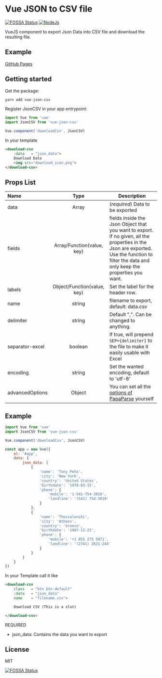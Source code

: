 # Vue JSON to CSV file
[![FOSSA Status](https://app.fossa.io/api/projects/git%2Bgithub.com%2FBelphemur%2Fvue-json-csv.svg?type=shield)](https://app.fossa.io/projects/git%2Bgithub.com%2FBelphemur%2Fvue-json-csv?ref=badge_shield) [![NodeJs](https://github.com/Belphemur/vue-json-csv/actions/workflows/nodejs.yml/badge.svg)](https://github.com/Belphemur/vue-json-csv/actions/workflows/nodejs.yml)

VueJS component to export Json Data into CSV file and download the resulting file.
## Example
[GitHub Pages](https://belphemur.github.io/vue-json-csv/)

## Getting started

Get the package:
```bash
yarn add vue-json-csv
```

Register JsonCSV in your app entrypoint:
```js
import Vue from 'vue'
import JsonCSV from 'vue-json-csv'

Vue.component('downloadCsv', JsonCSV)
```

In your template
```html
<download-csv
    :data   = "json_data">
    Download Data
    <img src="download_icon.png">
</download-csv>
```

## Props List

| Name             | Type  | Description |
| :---             | :---: | ---         |
| data  | Array  | (_required_) Data to be exported |
| fields  | Array/Function(value, key)  | fields inside the Json Object that you want to export. If no given, all the properties in the Json are exported. Use the function to filter the data and only keep the properties you want. |
| labels  | Object/Function(value, key)  | Set the label for the header row. |
| name    | string | filename to export, default: data.csv |
| delimiter| string| Default ",". Can be changed to anything.|
| separator-excel| boolean|If true, will prepend `SEP={delimiter}` to the file to make it easily usable with Excel|
| encoding| string|Set the wanted encoding, default to 'utf-8'|
| advancedOptions| Object|You can set all the [options of PapaParse](https://www.papaparse.com/docs#config) yourself |

## Example

```js
import Vue from 'vue'
import JsonCSV from 'vue-json-csv'

Vue.component('downloadCsv', JsonCSV)

const app = new Vue({
    el: '#app',
    data: {     
        json_data: [
            {
                'name': 'Tony Peña',
                'city': 'New York',
                'country': 'United States',
                'birthdate': '1978-03-15',
                'phone': {
                    'mobile': '1-541-754-3010',
                    'landline': '(541) 754-3010'
                }
            },
            {
                'name': 'Thessaloniki',
                'city': 'Athens',
                'country': 'Greece',
                'birthdate': '1987-11-23',
                'phone': {
                    'mobile': '+1 855 275 5071',
                    'landline': '(2741) 2621-244'
                }
            }
        ]
    }
})
```

In your Template call it like

```html
<download-csv
	class   = "btn btn-default"
	:data   = "json_data"
	name    = "filename.csv">

	Download CSV (This is a slot)

</download-csv>
```
REQUIRED
- json_data: Contains the data you want to export


## License
MIT

[![FOSSA Status](https://app.fossa.io/api/projects/git%2Bgithub.com%2FBelphemur%2Fvue-json-csv.svg?type=large)](https://app.fossa.io/projects/git%2Bgithub.com%2FBelphemur%2Fvue-json-csv?ref=badge_large)
